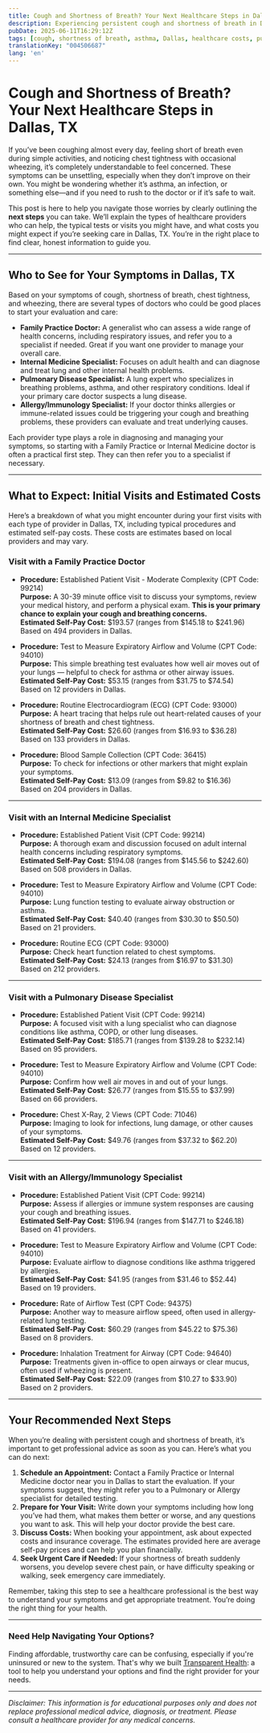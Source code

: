 ```yaml
---
title: Cough and Shortness of Breath? Your Next Healthcare Steps in Dallas, TX
description: Experiencing persistent cough and shortness of breath in Dallas, TX? Learn who to see, what tests to expect, and estimated costs to take action now.
pubDate: 2025-06-11T16:29:12Z
tags: [cough, shortness of breath, asthma, Dallas, healthcare costs, pulmonary, family practice, allergy, internal medicine]
translationKey: "004506687"
lang: 'en'
---
```

# Cough and Shortness of Breath? Your Next Healthcare Steps in Dallas, TX

If you’ve been coughing almost every day, feeling short of breath even during simple activities, and noticing chest tightness with occasional wheezing, it’s completely understandable to feel concerned. These symptoms can be unsettling, especially when they don’t improve on their own. You might be wondering whether it’s asthma, an infection, or something else—and if you need to rush to the doctor or if it’s safe to wait.

This post is here to help you navigate those worries by clearly outlining the **next steps** you can take. We’ll explain the types of healthcare providers who can help, the typical tests or visits you might have, and what costs you might expect if you’re seeking care in Dallas, TX. You’re in the right place to find clear, honest information to guide you.

---

## Who to See for Your Symptoms in Dallas, TX

Based on your symptoms of cough, shortness of breath, chest tightness, and wheezing, there are several types of doctors who could be good places to start your evaluation and care:

- **Family Practice Doctor:** A generalist who can assess a wide range of health concerns, including respiratory issues, and refer you to a specialist if needed. Great if you want one provider to manage your overall care.
- **Internal Medicine Specialist:** Focuses on adult health and can diagnose and treat lung and other internal health problems.
- **Pulmonary Disease Specialist:** A lung expert who specializes in breathing problems, asthma, and other respiratory conditions. Ideal if your primary care doctor suspects a lung disease.
- **Allergy/Immunology Specialist:** If your doctor thinks allergies or immune-related issues could be triggering your cough and breathing problems, these providers can evaluate and treat underlying causes.

Each provider type plays a role in diagnosing and managing your symptoms, so starting with a Family Practice or Internal Medicine doctor is often a practical first step. They can then refer you to a specialist if necessary.

---

## What to Expect: Initial Visits and Estimated Costs

Here’s a breakdown of what you might encounter during your first visits with each type of provider in Dallas, TX, including typical procedures and estimated self-pay costs. These costs are estimates based on local providers and may vary.

### Visit with a Family Practice Doctor

- **Procedure:** Established Patient Visit - Moderate Complexity (CPT Code: 99214)  
  **Purpose:** A 30-39 minute office visit to discuss your symptoms, review your medical history, and perform a physical exam. **This is your primary chance to explain your cough and breathing concerns.**  
  **Estimated Self-Pay Cost:** $193.57 (ranges from $145.18 to $241.96)  
  Based on 494 providers in Dallas.

- **Procedure:** Test to Measure Expiratory Airflow and Volume (CPT Code: 94010)  
  **Purpose:** This simple breathing test evaluates how well air moves out of your lungs — helpful to check for asthma or other airway issues.  
  **Estimated Self-Pay Cost:** $53.15 (ranges from $31.75 to $74.54)  
  Based on 12 providers in Dallas.

- **Procedure:** Routine Electrocardiogram (ECG) (CPT Code: 93000)  
  **Purpose:** A heart tracing that helps rule out heart-related causes of your shortness of breath and chest tightness.  
  **Estimated Self-Pay Cost:** $26.60 (ranges from $16.93 to $36.28)  
  Based on 133 providers in Dallas.

- **Procedure:** Blood Sample Collection (CPT Code: 36415)  
  **Purpose:** To check for infections or other markers that might explain your symptoms.  
  **Estimated Self-Pay Cost:** $13.09 (ranges from $9.82 to $16.36)  
  Based on 204 providers in Dallas.

---

### Visit with an Internal Medicine Specialist

- **Procedure:** Established Patient Visit (CPT Code: 99214)  
  **Purpose:** A thorough exam and discussion focused on adult internal health concerns including respiratory symptoms.  
  **Estimated Self-Pay Cost:** $194.08 (ranges from $145.56 to $242.60)  
  Based on 508 providers in Dallas.

- **Procedure:** Test to Measure Expiratory Airflow and Volume (CPT Code: 94010)  
  **Purpose:** Lung function testing to evaluate airway obstruction or asthma.  
  **Estimated Self-Pay Cost:** $40.40 (ranges from $30.30 to $50.50)  
  Based on 21 providers.

- **Procedure:** Routine ECG (CPT Code: 93000)  
  **Purpose:** Check heart function related to chest symptoms.  
  **Estimated Self-Pay Cost:** $24.13 (ranges from $16.97 to $31.30)  
  Based on 212 providers.

---

### Visit with a Pulmonary Disease Specialist

- **Procedure:** Established Patient Visit (CPT Code: 99214)  
  **Purpose:** A focused visit with a lung specialist who can diagnose conditions like asthma, COPD, or other lung diseases.  
  **Estimated Self-Pay Cost:** $185.71 (ranges from $139.28 to $232.14)  
  Based on 95 providers.

- **Procedure:** Test to Measure Expiratory Airflow and Volume (CPT Code: 94010)  
  **Purpose:** Confirm how well air moves in and out of your lungs.  
  **Estimated Self-Pay Cost:** $26.77 (ranges from $15.55 to $37.99)  
  Based on 66 providers.

- **Procedure:** Chest X-Ray, 2 Views (CPT Code: 71046)  
  **Purpose:** Imaging to look for infections, lung damage, or other causes of your symptoms.  
  **Estimated Self-Pay Cost:** $49.76 (ranges from $37.32 to $62.20)  
  Based on 12 providers.

---

### Visit with an Allergy/Immunology Specialist

- **Procedure:** Established Patient Visit (CPT Code: 99214)  
  **Purpose:** Assess if allergies or immune system responses are causing your cough and breathing issues.  
  **Estimated Self-Pay Cost:** $196.94 (ranges from $147.71 to $246.18)  
  Based on 41 providers.

- **Procedure:** Test to Measure Expiratory Airflow and Volume (CPT Code: 94010)  
  **Purpose:** Evaluate airflow to diagnose conditions like asthma triggered by allergies.  
  **Estimated Self-Pay Cost:** $41.95 (ranges from $31.46 to $52.44)  
  Based on 19 providers.

- **Procedure:** Rate of Airflow Test (CPT Code: 94375)  
  **Purpose:** Another way to measure airflow speed, often used in allergy-related lung testing.  
  **Estimated Self-Pay Cost:** $60.29 (ranges from $45.22 to $75.36)  
  Based on 8 providers.

- **Procedure:** Inhalation Treatment for Airway (CPT Code: 94640)  
  **Purpose:** Treatments given in-office to open airways or clear mucus, often used if wheezing is present.  
  **Estimated Self-Pay Cost:** $22.09 (ranges from $10.27 to $33.90)  
  Based on 2 providers.

---

## Your Recommended Next Steps

When you’re dealing with persistent cough and shortness of breath, it’s important to get professional advice as soon as you can. Here’s what you can do next:

1. **Schedule an Appointment:** Contact a Family Practice or Internal Medicine doctor near you in Dallas to start the evaluation. If your symptoms suggest, they might refer you to a Pulmonary or Allergy specialist for detailed testing.
2. **Prepare for Your Visit:** Write down your symptoms including how long you’ve had them, what makes them better or worse, and any questions you want to ask. This will help your doctor provide the best care.
3. **Discuss Costs:** When booking your appointment, ask about expected costs and insurance coverage. The estimates provided here are average self-pay prices and can help you plan financially.
4. **Seek Urgent Care if Needed:** If your shortness of breath suddenly worsens, you develop severe chest pain, or have difficulty speaking or walking, seek emergency care immediately.

Remember, taking this step to see a healthcare professional is the best way to understand your symptoms and get appropriate treatment. You’re doing the right thing for your health.

---

### Need Help Navigating Your Options?

Finding affordable, trustworthy care can be confusing, especially if you're uninsured or new to the system. That's why we built [Transparent Health](https://transparenthealth.ai): a tool to help you understand your options and find the right provider for your needs. 

---

*Disclaimer: This information is for educational purposes only and does not replace professional medical advice, diagnosis, or treatment. Please consult a healthcare provider for any medical concerns.*